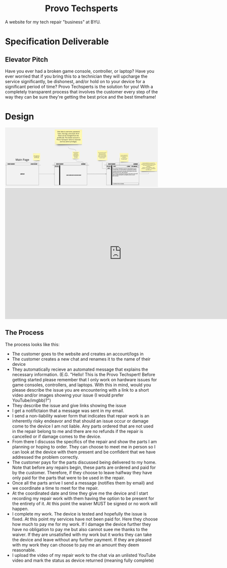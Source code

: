 <h1 align="center">Provo Techsperts</h1>


A website for my tech repair "business" at BYU.

# Specification Deliverable

## Elevator Pitch

Have you ever had a broken game console, controller, or laptop? Have you ever worried that if you bring this to a technician they will upcharge the service significantly, be dishonest, and/or hold on to your device for a significant period of time? Provo Techsperts is the solution for you! With a completely transparent process that involves the customer every step of the way they can be sure they're getting the best price and the best timeframe!

# Design

<img src="/images/Provo Techspert.jpg" alt="Design Image">

<iframe width="768" height="432" src="https://miro.com/app/live-embed/uXjVLvuB0Jc=/?moveToViewport=-1495,-1853,5147,2466&embedId=775898609993" frameborder="0" scrolling="no" allow="fullscreen; clipboard-read; clipboard-write" allowfullscreen></iframe>


## The Process

The process looks like this:
 - The customer goes to the website and creates an account/logs in
 - The customer creates a new chat and renames it to the name of their device
 - They automatically recieve an automated message that explains the necessary information. (E.G. "Hello! This is the Provo Techspert! Before getting started please remember that I only work on hardware issues for game consoles, controllers, and laptops. With this in mind, would you please describe the issue you are encountering with a link to a short video and/or images showing your issue (I would prefer YouTube/imgbb)?")
 - They describe the issue and give links showing the issue
 - I get a notifictaion that a message was sent in my email.
 - I send a non-liability waiver form that indicates that repair work is an inherently risky endeavor and that should an issue occur or damage come to the device I am not liable. Any parts ordered that are not used in the repair belong to me and there are no refunds if the repair is cancelled or if damage comes to the device.
 - From there I discusss the specifics of the repair and show the parts I am planning or hoping to order. They can choose to meet me in person so I can look at the device with them present and be confident that we have addressed the problem correctly.
 - The customer pays for the parts discussed being delivered to my home. Note that before any repairs begin, these parts are ordered and paid for by the customer. Therefore, if they choose to leave halfway they have only paid for the parts that were to be used in the repair.
 - Once all the parts arrive I send a message (notifies them by email) and we coordinate a time to meet for the repair.
 - At the coordinated date and time they give me the device and I start recording my repair work with them having the option to be present for the entirety of it. At this point the waiver MUST be signed or no work will happen.
 - I complete my work. The device is tested and hopefully the issue is fixed. At this point my services have not been paid for. Here they choose how much to pay me for my work. If I damage the device further they have no obligation to pay me but also cannot suee me thanks to the waiver. If they are unsatisfied with my work but it works they can take the device and leave without any further payment. If they are pleased with my work they can choose to pay me an amount they deem reasonable.
 - I upload the video of my repair work to the chat via an unlisted YouTube video and mark the status as device returned (meaning fully complete)
